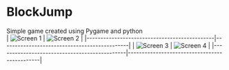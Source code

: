 # BlockJump
Simple game created using Pygame and python <br>
| ![Screen 1](https://i.imgur.com/40txuX6.gif) | ![Screen 2](https://i.imgur.com/VC61ArN.png) |
|----------------------------------------------|----------------------------------------------|
| ![Screen 3](https://i.imgur.com/R6mXLOy.png) | ![Screen 4](https://i.imgur.com/77qfk4C.png) |
|----------------------------------------------|----------------------------------------------|

